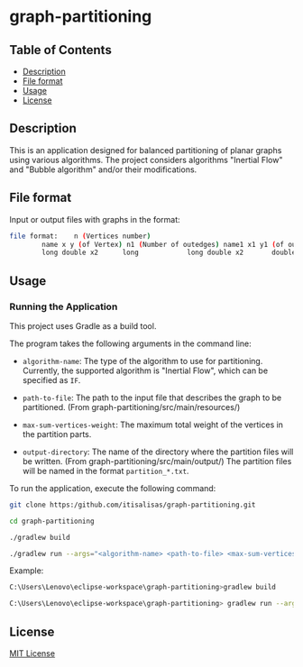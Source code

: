 # graph-partitioning

## Table of Contents
- [Description](#description)
- [File format](#fileformat)
- [Usage](#usage)
- [License](#license)


## Description

This is an application designed for balanced partitioning of planar graphs using various algorithms.
The project considers algorithms "Inertial Flow" and "Bubble algorithm" and/or their modifications.

## File format

Input or output files with graphs in the format:
```bash
file format: 	n (Vertices number)
		name x y (of Vertex) n1 (Number of outedges) name1 x1 y1 (of out vertex) length1 (edge length) ...
		long double x2		long 			long double x2		 double
```

## Usage


### Running the Application

This project uses Gradle as a build tool. 

The program takes the following arguments in the command line:

- `algorithm-name`: The type of the algorithm to use for partitioning. Currently, the supported algorithm is "Inertial Flow", which can be specified as `IF`.

- `path-to-file`: The path to the input file that describes the graph to be partitioned. (From graph-partitioning/src/main/resources/)

- `max-sum-vertices-weight`: The maximum total weight of the vertices in the partition parts.

- `output-directory`: The name of the directory where the partition files will be written. (From graph-partitioning/src/main/output/) The partition files will be named in the format `partition_*.txt`.

To run the application, execute the following command:

```bash
git clone https:/github.com/itisalisas/graph-partitioning.git

cd graph-partitioning

./gradlew build

./gradlew run --args="<algorithm-name> <path-to-file> <max-sum-vertices-weight> <output-directory> [param] ..." 
```

Example:

```bash
C:\Users\Lenovo\eclipse-workspace\graph-partitioning>gradlew build

C:\Users\Lenovo\eclipse-workspace\graph-partitioning> gradlew run --args="IF dataExample\\graph_59.93893094417527_30.32268115454809_1500.txt 1000 59.93893094417527_30.32268115454809_1500"

```

## License

[MIT License](https://choosealicense.com/licenses/mit/)
